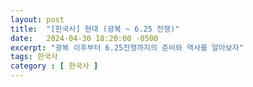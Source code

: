 ```yaml
---
layout: post
title:  "[한국사] 현대 (광복 ~ 6.25 전쟁)"
date:   2024-04-30 18:20:00 -0500
excerpt: "광복 이후부터 6.25전쟁까지의 준비와 역사를 알아보자"
tags: 한국사
category : [ 한국사 ]
---
```

